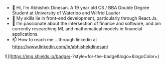 - 👋 Hi, I’m Abhishek Dinesan. A 19 year old CS / BBA Double Degree Student at University of Waterloo and Wilfrid Laurier
- 👀 My skills lie in front-end development, particularly through React.Js.
- 🌱 I’m passionate about the intersection of finance and software, and am currently researching ML and mathematical models in financial applications.
- 📫 How to reach me ...through linkedin at https://www.linkedin.com/in/abhishekdinesan/

![<Badge Name>](https://img.shields.io/badge/<Badge Text>-<Background Color>?style=for-the-badge&logo=<Icon Name>&logoColor=<Logo Color>)

<!---
AbhishekDinesan/AbhishekDinesan is a ✨ special ✨ repository because its `README.md` (this file) appears on your GitHub profile.
You can click the Preview link to take a look at your changes.
--->
